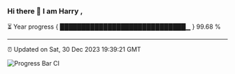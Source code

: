 ### Hi there 👋 I am Harry , 

⏳ Year progress { █████████████████████████████▁ } 99.68 %

---

⏰ Updated on Sat, 30 Dec 2023 19:39:21 GMT

![Progress Bar CI](https://github.com/duykhang68/duykhang68/workflows/Progress%20Bar%20CI/badge.svg)
